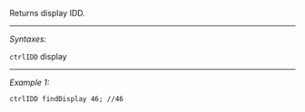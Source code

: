Returns display IDD.


---
*Syntaxes:*

`ctrlIDD`  display

---
*Example 1:*

```sqf
ctrlIDD findDisplay 46; //46
```